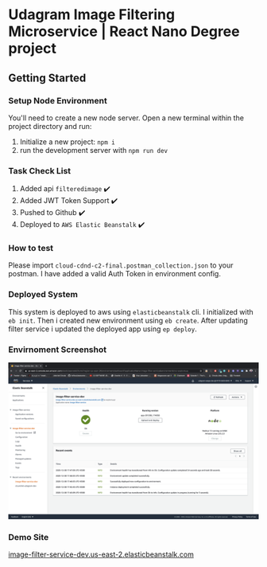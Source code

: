 # Udagram Image Filtering Microservice | React Nano Degree project

## Getting Started

### Setup Node Environment

You'll need to create a new node server. Open a new terminal within the project directory and run:

1. Initialize a new project: `npm i`
2. run the development server with `npm run dev`

### Task Check List

1. Added api `filteredimage` :heavy_check_mark:
2. Added JWT Token Support :heavy_check_mark:
3. Pushed to Github :heavy_check_mark:
4. Deployed to `AWS Elastic Beanstalk` :heavy_check_mark:

### How to test

Please import `cloud-cdnd-c2-final.postman_collection.json` to your postman. I have added a valid Auth Token in environment config.

### Deployed System

This system is deployed to aws using `elasticbeanstalk` cli.
I initialized with `eb init`. Then i created new environment using `eb create`. After updating filter service i updated the deployed app using `ep deploy`.

### Envirnoment Screenshot

![Screenshot](./deployment_screenshots/Deployment_Screenshot.png)

### Demo Site

[image-filter-service-dev.us-east-2.elasticbeanstalk.com](image-filter-service-dev.us-east-2.elasticbeanstalk.com)
